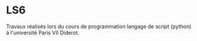 # LS6
Travaux réalisés lors du cours de programmation langage de script (python) à l'université Paris VII Diderot.
